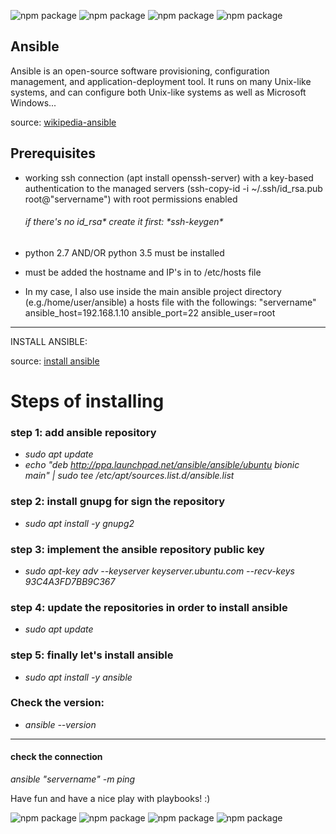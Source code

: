 ![npm package](https://img.shields.io/badge/ubuntu-16.04.6-purple.svg)
![npm package](https://img.shields.io/badge/ansible-2.9.23-black.svg)
![npm package](https://img.shields.io/badge/python-2.7.12-blue.svg)
![npm package](https://img.shields.io/badge/openssh-7.2p2-yellow.svg)


Ansible
------------------------------------------------------------------------
Ansible is an open-source software provisioning, configuration management, and application-deployment tool. It runs on many
Unix-like systems, and can configure both Unix-like systems as well as Microsoft Windows...

source: [wikipedia-ansible](https://en.wikipedia.org/wiki/Ansible_(software))

<h2>Prerequisites</h2>

  - working ssh connection (apt install openssh-server)
    with a key-based authentication to the managed servers (ssh-copy-id -i ~/.ssh/id_rsa.pub root@"servername")
    with root permissions enabled 
    <h6>if there's no id_rsa* create it first: *ssh-keygen*</h6>
    
  - python 2.7 AND/OR python 3.5 must be installed

  - must be added the hostname and IP's in to /etc/hosts file

  - In my case, I also use inside the main ansible project directory (e.g./home/user/ansible) a hosts file with
    the followings: "servername" ansible_host=192.168.1.10 ansible_port=22 ansible_user=root

------------------------------------------------------------------------
INSTALL ANSIBLE:

source: [install ansible](https://computingforgeeks.com/how-to-install-ansible-awx-on-debian-buster/)

<h1>Steps of installing</h1>

<h3>step 1: add ansible repository</h3>

- *sudo apt update*
- *echo "deb http://ppa.launchpad.net/ansible/ansible/ubuntu bionic main" | sudo tee /etc/apt/sources.list.d/ansible.list*

<h3>step 2: install gnupg for sign the repository</h3>

- *sudo apt install -y gnupg2*

<h3>step 3: implement the ansible repository public key</h3>

- *sudo apt-key adv --keyserver keyserver.ubuntu.com --recv-keys 93C4A3FD7BB9C367*

<h3>step 4: update the repositories in order to install ansible</h3>

- *sudo apt update*

<h3>step 5: finally let's install ansible</h3>

- *sudo apt install -y ansible*

<h3>Check the version:</h3>

- *ansible --version*

------------------------------------------------------------------------
<h4>check the connection</h4>

*ansible "servername" -m ping*

Have fun and have a nice play with playbooks! :)

![npm package](https://img.shields.io/badge/ubuntu-16.04.6-purple.svg)
![npm package](https://img.shields.io/badge/ansible-2.9.23-black.svg)
![npm package](https://img.shields.io/badge/python-2.7.12-blue.svg)
![npm package](https://img.shields.io/badge/openssh-7.2p2-yellow.svg)

